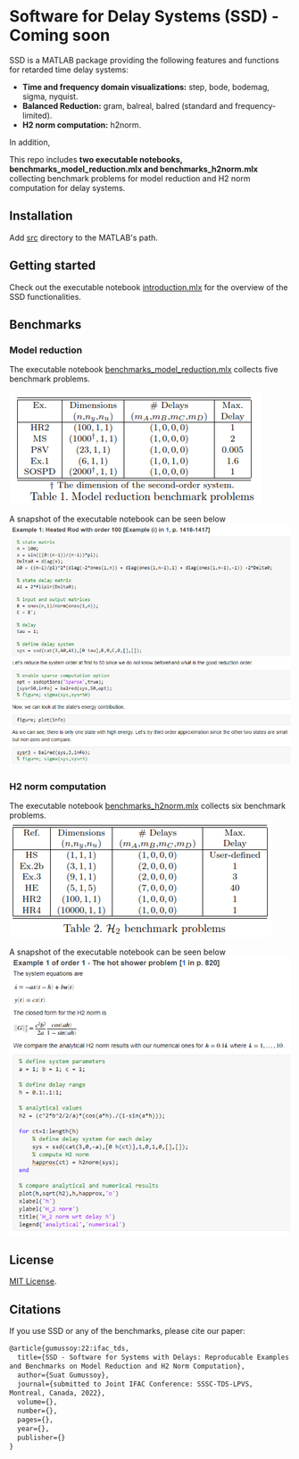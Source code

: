 # Software for Delay Systems (SSD) - Coming soon

SSD is a MATLAB package providing the following features and functions for retarded time delay systems:
- **Time and frequency domain visualizations:** step, bode, bodemag, sigma, nyquist.
- **Balanced Reduction:** gram, balreal, balred (standard and frequency-limited).
- **H2 norm computation:** h2norm.

In addition, 

This repo includes **two executable notebooks, benchmarks_model_reduction.mlx and benchmarks_h2norm.mlx** collecting benchmark problems for model reduction and H2 norm computation for delay systems. 

## Installation
Add [src](src) directory to the MATLAB's path.

## Getting started
Check out the executable notebook [introduction.mlx](introduction.mlx) for the overview of the SSD functionalities.

## Benchmarks

### Model reduction
The executable notebook [benchmarks_model_reduction.mlx](benchmarks_model_reduction.mlx) collects five benchmark problems.

![Model_Reduction](snapshots/table_model_reduction.png)

A snapshot of the executable notebook can be seen below
![Model_Reduction snapshot](snapshots/heatedrodexample.png)

### H2 norm computation
The executable notebook [benchmarks_h2norm.mlx](benchmarks_h2norm.mlx) collects six benchmark problems.
![H2norm](snapshots/table_h2norm.png)

A snapshot of the executable notebook can be seen below
![H2norm snapshot](snapshots/hotshowerexample.png)

## License

[MIT License](LICENSE).

## Citations

If you use SSD or any of the benchmarks, please cite our paper:

```
@article{gumussoy:22:ifac_tds,
  title={SSD - Software for Systems with Delays: Reproducable Examples and Benchmarks on Model Reduction and H2 Norm Computation},
  author={Suat Gumussoy},
  journal={submitted to Joint IFAC Conference: SSSC-TDS-LPVS, Montreal, Canada, 2022},
  volume={},
  number={},
  pages={},
  year={},
  publisher={}
}
```
